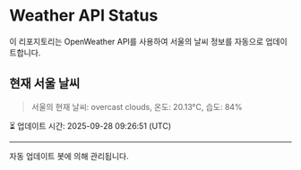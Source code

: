 
# Weather API Status

이 리포지토리는 OpenWeather API를 사용하여 서울의 날씨 정보를 자동으로 업데이트합니다.

## 현재 서울 날씨
> 서울의 현재 날씨: overcast clouds, 온도: 20.13°C, 습도: 84%

⏳ 업데이트 시간: 2025-09-28 09:26:51 (UTC)

---
자동 업데이트 봇에 의해 관리됩니다.
